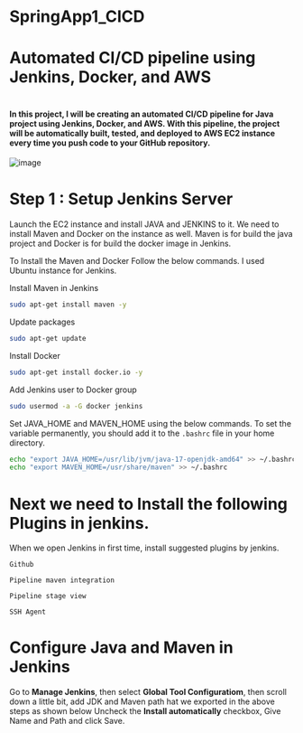 # SpringApp1_CICD
# Automated CI/CD pipeline using Jenkins, Docker, and AWS
#
#### In this project, I will be creating an automated CI/CD pipeline for Java project using Jenkins, Docker, and AWS. With this pipeline, the project will be automatically built, tested, and deployed to AWS EC2 instance every time you push code to your GitHub repository.

![image](https://user-images.githubusercontent.com/69889600/226805372-77f696e3-ad90-45a6-8a71-42fcc5ce821b.png)

# Step 1 : Setup Jenkins Server
 Launch the EC2 instance and install JAVA and JENKINS to it.
 We need to install Maven and Docker on the instance as well.
 Maven is for build the java project and Docker is for build the docker image in Jenkins.
 
 To Install the Maven and Docker Follow the below commands. I used Ubuntu instance for Jenkins.
 
Install Maven in Jenkins
 ```sh
 sudo apt-get install maven -y
  ```

Update packages
 ```sh
sudo apt-get update
 ```
Install Docker
 ```sh
sudo apt-get install docker.io -y
 ```
Add Jenkins user to Docker group
 ```sh
sudo usermod -a -G docker jenkins
 ```

Set JAVA_HOME and MAVEN_HOME using the below commands. To set the variable permanently, you should add it to the `.bashrc` file in your home directory.
```sh
echo "export JAVA_HOME=/usr/lib/jvm/java-17-openjdk-amd64" >> ~/.bashrc
echo "export MAVEN_HOME=/usr/share/maven" >> ~/.bashrc
```

# Next we need to Install the following Plugins in jenkins.
When we open Jenkins in first time, install suggested plugins by jenkins.

    Github

    Pipeline maven integration

    Pipeline stage view

    SSH Agent
    
# Configure Java and Maven in Jenkins

Go to **Manage Jenkins**, then select **Global Tool Configuratiom**, then scroll down a little bit, add JDK and Maven path hat we exported in the above steps as shown below
Uncheck the **Install automatically** checkbox, Give Name and Path and click Save.
    

 

